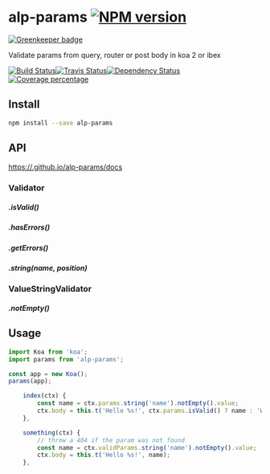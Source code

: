 # alp-params [![NPM version][npm-image]][npm-url]

[![Greenkeeper badge](https://badges.greenkeeper.io/alpjs/alp-params.svg)](https://greenkeeper.io/)

Validate params from query, router or post body in koa 2 or ibex

[![Build Status][circleci-status-image]][circleci-status-url][![Travis Status][travisci-status-image]][travisci-status-url][![Dependency Status][daviddm-image]][daviddm-url]
 [![Coverage percentage][coverage-image]][coverage-url]

## Install

```sh
npm install --save alp-params
```


## API

[https://.github.io/alp-params/docs](http://.github.io/alp-params/docs)


### Validator

##### .isValid()
##### .hasErrors()
##### .getErrors()
##### .string(name, position)

### ValueStringValidator

##### .notEmpty()

## Usage

```js
import Koa from 'koa';
import params from 'alp-params';

const app = new Koa();
params(app);
```

```js
    index(ctx) {
        const name = ctx.params.string('name').notEmpty().value;
        ctx.body = this.t('Hello %s!', ctx.params.isValid() ? name : 'World');
    },

    something(ctx) {
        // throw a 404 if the param was not found
        const name = ctx.validParams.string('name').notEmpty().value;
        ctx.body = this.t('Hello %s!', name);
    },
```

[npm-image]: https://img.shields.io/npm/v/alp-params.svg?style=flat-square
[npm-url]: https://npmjs.org/package/alp-params
[daviddm-image]: https://david-dm.org//alp-params.svg?style=flat-square
[daviddm-url]: https://david-dm.org//alp-params
[circleci-status-image]: https://img.shields.io/circleci/project//alp-params/master.svg?style=flat-square
[circleci-status-url]: https://circleci.com/gh//alp-params
[travisci-status-image]: https://img.shields.io/travisci/project//alp-params/master.svg?style=flat-square
[travisci-status-url]: https://travis-ci.org//alp-params
[coverage-image]: https://img.shields.io/coveralls//alp-params/master.svg?style=flat-square
[coverage-url]: https://.github.io/alp-params/coverage/lcov-report/
